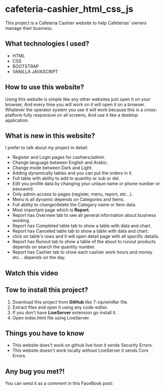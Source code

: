 # cafeteria-cashier_html_css_js

This project is a Cafeteria Cashier website to help Cafeterias' owners manage their business.

## What technologies I used?

* HTML
* CSS
* BOOTSTRAP
* VANILLA JAVASCRIPT

## How to use this website?

Using this website is simple like any other websites just open it on your browser, And every time you will work on it will open it on a browser. Whatever the operator system you use it will work because this is a cross-platform fully responsive on all screens, And use it like a desktop application.

## What is new in this website?

I prefer to talk about my project in detail:

* Register and Login pages for cashiers/admin.
* Change language between English and Arabic.
* Change mode between Dark and Light.
* Adding dynamically tables and you can put the orders in it.
* Full table with ability to add to quantity or sub or del.
* Edit you profile data by changing your unique name or phone number or password.
* Only admin access to pages (register, menu, report, etc...).
* Menu is all dynamic depends on Categories and Items.
* Full ability to change/delete the Category name or Item data.
* Most important page which is **Report**.
* Report has Overview tab to see all general information about business working.
* Report has Completed table tab to show a table with data and chart.
* Report has Canceled table tab to show a table with data and chart.
* click on table's rows and it will open detail page with all specific details.
* Report has Runout tab to show a table of the about to runout products depends on search the quantity number.
* Report has Cashier tab to show each cashier work hours and money etc... depends on the day.

## Watch this video



## Tow to install this project?

1. Download this project from **GitHub** like 7-zip/winRar file.
2. Extract files and open it using any code-editor.
3. If you don't have **LiveServer** extension go install it.
4. Open index.html file using LiveServer.

## Things you have to know

* This website does't work on github live host it sends Security Errors.
* This website doesn't work locally without LiveServer it sends Cors Errors.

## Any bug you met?!

You can send it as a comment in this FaceBook post:
